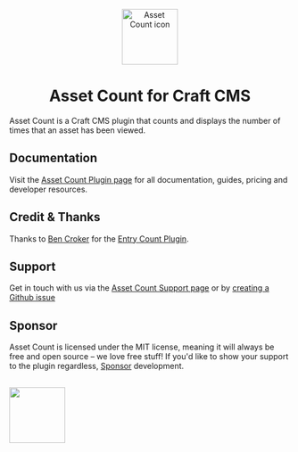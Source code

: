 <p align="center"><img src="https://verbb.imgix.net/plugins/asset-count/asset-count-icon.svg" width="100" height="100" alt="Asset Count icon"></p>
<h1 align="center">Asset Count for Craft CMS</h1>

Asset Count is a Craft CMS plugin that counts and displays the number of times that an asset has been viewed.

## Documentation
Visit the [Asset Count Plugin page](https://verbb.io/craft-plugins/asset-count) for all documentation, guides, pricing and developer resources.

## Credit & Thanks
Thanks to [Ben Croker](https://github.com/putyourlightson) for the [Entry Count Plugin](https://github.com/putyourlightson/craft-entry-count).

## Support
Get in touch with us via the [Asset Count Support page](https://verbb.io/craft-plugins/asset-count/support) or by [creating a Github issue](https://github.com/verbb/asset-count/issues)

## Sponsor
Asset Count is licensed under the MIT license, meaning it will always be free and open source – we love free stuff! If you'd like to show your support to the plugin regardless, [Sponsor](https://github.com/sponsors/verbb) development.

<h2></h2>

<a href="https://verbb.io" target="_blank">
    <img width="100" src="https://verbb.io/assets/img/verbb-pill.svg">
</a>
